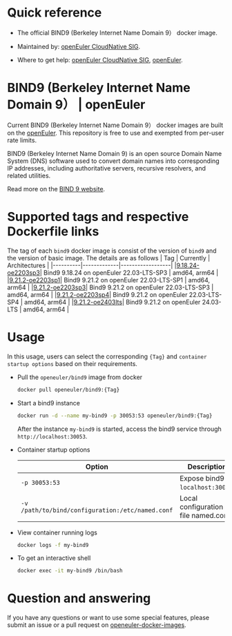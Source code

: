 # Quick reference

- The official BIND9 (Berkeley Internet Name Domain 9） docker image.

- Maintained by: [openEuler CloudNative SIG](https://gitee.com/openeuler/cloudnative).

- Where to get help: [openEuler CloudNative SIG](https://gitee.com/openeuler/cloudnative), [openEuler](https://gitee.com/openeuler/community).

# BIND9 (Berkeley Internet Name Domain 9） | openEuler
Current BIND9 (Berkeley Internet Name Domain 9） docker images are built on the [openEuler](https://repo.openeuler.org/). This repository is free to use and exempted from per-user rate limits.

BIND9 (Berkeley Internet Name Domain 9) is an open source Domain Name System (DNS) software used to convert domain names into corresponding IP addresses, including authoritative servers, recursive resolvers, and related utilities.

Read more on the [BIND 9 website](https://www.isc.org/bind/)⁠.

# Supported tags and respective Dockerfile links
The tag of each `bind9` docker image is consist of the version of `bind9` and the version of basic image. The details are as follows
|    Tag   |  Currently  |   Architectures  |
|----------|-------------|------------------|
|[9.18.24-oe2203sp3](https://gitee.com/openeuler/openeuler-docker-images/blob/master/bind9/9.18.24/22.03-lts-sp3/Dockerfile)| Bind9 9.18.24 on openEuler 22.03-LTS-SP3 | amd64, arm64 |
|[9.21.2-oe2203sp1](https://gitee.com/openeuler/openeuler-docker-images/blob/master/bind9/9.21.2/22.03-lts-sp1/Dockerfile)| Bind9 9.21.2 on openEuler 22.03-LTS-SP1 | amd64, arm64 |
|[9.21.2-oe2203sp3](https://gitee.com/openeuler/openeuler-docker-images/blob/master/bind9/9.21.2/22.03-lts-sp3/Dockerfile)| Bind9 9.21.2 on openEuler 22.03-LTS-SP3 | amd64, arm64 |
|[9.21.2-oe2203sp4](https://gitee.com/openeuler/openeuler-docker-images/blob/master/bind9/9.21.2/22.03-lts-sp4/Dockerfile)| Bind9 9.21.2 on openEuler 22.03-LTS-SP4 | amd64, arm64 |
|[9.21.2-oe2403lts](https://gitee.com/openeuler/openeuler-docker-images/blob/master/bind9/9.21.2/24.03-lts/Dockerfile)| Bind9 9.21.2 on openEuler 24.03-LTS | amd64, arm64 |

# Usage
In this usage, users can select the corresponding `{Tag}` and `container startup options` based on their requirements.

- Pull the `openeuler/bind9` image from docker

	```bash
	docker pull openeuler/bind9:{Tag}
	```

- Start a bind9 instance

	```bash
	docker run -d --name my-bind9 -p 30053:53 openeuler/bind9:{Tag}
	```
	After the instance `my-bind9` is started, access the bind9 service through `http://localhost:30053`.

- Container startup options

	| Option | Description |
	|--|--|
	| `-p 30053:53` | Expose bind9 on `localhost:30053`. |
	| `-v /path/to/bind/configuration:/etc/named.conf` | Local configuration file ⁠named.conf. |

- View container running logs

	```bash
	docker logs -f my-bind9
	```

- To get an interactive shell

	```bash
	docker exec -it my-bind9 /bin/bash
	```
	
# Question and answering
If you have any questions or want to use some special features, please submit an issue or a pull request on [openeuler-docker-images](https://gitee.com/openeuler/openeuler-docker-images).